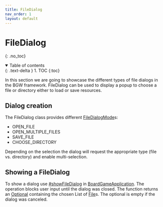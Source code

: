 ```yaml
---
title: FileDialog
nav_order: 1
layout: default
---
```


# FileDialog
{: .no_toc}
<details open markdown="block">
  <summary>
    Table of contents
  </summary>
  {: .text-delta }
1. TOC
{:toc}
</details>

In this section we are going to showcase the different types of file dialogs in the BGW framework. FileDialog can be
used to display a popup to choose a file or directory either to load or save resources.

## Dialog creation

The FileDialog class provides different [FileDialogMode](https://tudo-aqua.github.io/bgw/kotlin-docs/bgw-core/tools.aqua.bgw.dialog/-file-dialog/-file-dialog-mode/index.html)s:
* OPEN_FILE
* OPEN_MULTIPLE_FILES
* SAVE_FILE
* CHOOSE_DIRECTORY

Depending on the selection the dialog will request the appropriate type (file vs. directory) and enable multi-selection.

## Showing a FileDialog
To show a dialog use [#showFileDialog](https://tudo-aqua.github.io/bgw/kotlin-docs/bgw-core/tools.aqua.bgw.core/-board-game-application/show-file-dialog.html) in [BoardGameApplication](https://tudo-aqua.github.io/bgw/kotlin-docs/bgw-core/tools.aqua.bgw.core/-board-game-application/index.html).
The operation blocks user input until the dialog was closed. The function returns an [Optional](https://docs.oracle.com/javase/8/docs/api/java/util/Optional.html) containing the chosen List of [File](https://docs.oracle.com/javase/8/docs/api/java/io/File.html)s. The optional is empty if the dialog was canceled.
